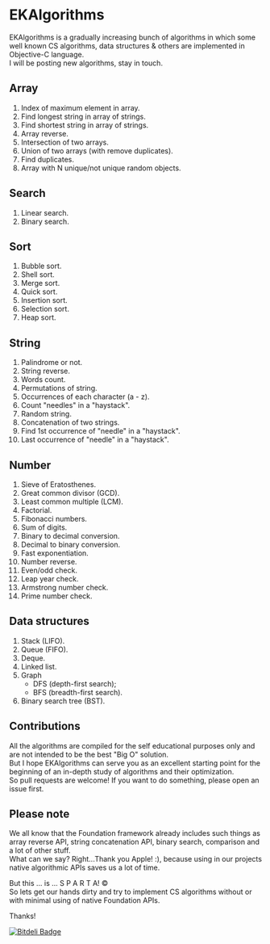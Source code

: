 EKAlgorithms
============

EKAlgorithms is a gradually increasing bunch of algorithms in which some well known CS algorithms, data structures & others are implemented in Objective-C language.  
I will be posting new algorithms, stay in touch.

Array
----- 
1. Index of maximum element in array. 
2. Find longest string in array of strings. 
3. Find shortest string in array of strings.
4. Array reverse.
5. Intersection of two arrays.
6. Union of two arrays (with remove duplicates).
7. Find duplicates.
8. Array with N unique/not unique random objects.

Search
------ 
1. Linear search.
2. Binary search.

Sort
----
1. Bubble sort.
2. Shell sort.
3. Merge sort.  
4. Quick sort.  
5. Insertion sort.
6. Selection sort.
7. Heap sort.

String
------
1. Palindrome or not.
2. String reverse.
3. Words count.
4. Permutations of string. 
5. Occurrences of each character (a - z).
6. Count "needles" in a "haystack".
7. Random string.
8. Concatenation of two strings.
9. Find 1st occurrence of "needle" in a "haystack".
10. Last occurrence of "needle" in a "haystack".

Number
-------
1. Sieve of Eratosthenes.
2. Great common divisor (GCD).
3. Least common multiple (LCM).
4. Factorial.
5. Fibonacci numbers.
6. Sum of digits.
7. Binary to decimal conversion.
8. Decimal to binary conversion.
9. Fast exponentiation.
10. Number reverse.
11. Even/odd check.
12. Leap year check.
13. Armstrong number check.
14. Prime number check.

Data structures
---------------
1. Stack (LIFO).
2. Queue (FIFO).
3. Deque.
4. Linked list.
5. Graph 
    - DFS (depth-first search);
    - BFS (breadth-first search).
6. Binary search tree (BST).

Contributions
-------------   
All the algorithms are compiled for the self educational purposes only and are not intended to be the best "Big O" solution.   
But I hope EKAlgorithms can serve you as an excellent starting point for the beginning of an in-depth study of algorithms and their optimization.   
So pull requests are welcome! If you want to do something, please open an issue first.

Please note
-----------
We all know that the Foundation framework already includes such things as array reverse API, string concatenation API, binary search, comparison and a lot of other stuff.  
What can we say? Right...Thank you Apple! :), because using in our projects native algorithmic APIs saves us a lot of time. 

But this ... is ... S P A R T A! ©    
So lets get our hands dirty and try to implement CS algorithms without or with minimal using of native Foundation APIs. 

Thanks!

[![Bitdeli Badge](https://d2weczhvl823v0.cloudfront.net/EvgenyKarkan/ekalgorithms/trend.png)](https://bitdeli.com/free "Bitdeli Badge")

